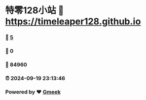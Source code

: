 # 特零128小站 :link: https://timeleaper128.github.io 
### :page_facing_up: [5](https://timeleaper128.github.io/tag.html) 
### :speech_balloon: 0 
### :hibiscus: 84960 
### :alarm_clock: 2024-09-19 23:13:46 
### Powered by :heart: [Gmeek](https://github.com/Meekdai/Gmeek)
